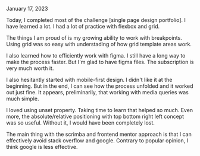 January 17, 2023

Today, I completed most of the challenge [single page design portfolio]. I have learned a lot. I had a lot of practice with flexbox and grid.

The things I am proud of is my growing ability to work with breakpoints. Using grid was so easy with understading of how grid template areas work.

I also learned how to efficiently work with figma. I still have a long way to make the process faster. But I'm glad to have figma files. The subscription is very much worth it.

I also hesitantly started with mobile-first design. I didn't like it at the beginning. But in the end, I can see how the process unfolded and it worked out just fine. It appears, preliminarily, that working with media queries was much simple.

I loved using unset property. Taking time to learn that helped so much. Even more, the absolute/relative positioning with top bottom right left concept was so useful. Without it, I would have been completely lost.

The main thing with the scrimba and frontend mentor approach is that I can effectively avoid stack overflow and google. Contrary to popular opinion, I think google is less effective.
